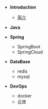 * **Introduction**
    * [简介](README.md)


* **Java**
* **Spring**

  * SpringBoot
  * SpringCloud
* **DataBase**

  * redis
  * mysql
* **DevOps**

  * docker
  * 云效